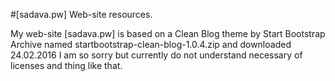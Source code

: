 #[sadava.pw] Web-site resources.

My web-site [sadava.pw] is based on a Clean Blog theme by Start Bootstrap
Archive named startbootstrap-clean-blog-1.0.4.zip and downloaded 24.02.2016
I am so sorry but currently do not understand necessary of licenses and thing like that.
